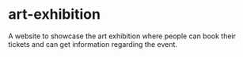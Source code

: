 # art-exhibition
A website to showcase the art exhibition where people can book their tickets and can get information regarding the event.
